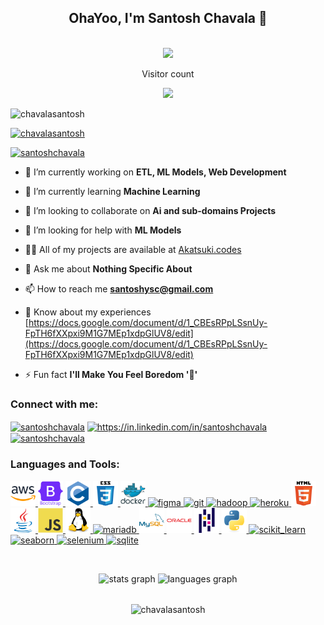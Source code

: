 <h2 align="center">OhaYoo, I'm Santosh Chavala 👋</h2>
<br clear="both">

<div align="center">
  <img src="https://c4.wallpaperflare.com/wallpaper/257/777/256/naruto-shippuuden-uzumaki-naruto-uchiha-sasuke-kurama-wallpaper-preview.jpg"  style="max-width: 100%;"/>
</div>
<p align="center" dir="auto"> 
  Visitor count<br>
 <div align="center">
  <img src="https://profile-counter.glitch.me/chavalasantosh/count.svg?"  style="max-width: 100%;"/>
</div>

</p>

<p align="left"> <img src="https://komarev.com/ghpvc/?username=chavalasantosh&label=Profile%20views&color=0e75b6&style=flat" alt="chavalasantosh" /> </p>

<p align="left"> <a href="https://github.com/ryo-ma/github-profile-trophy"><img src="https://github-profile-trophy.vercel.app/?username=chavalasantosh" alt="chavalasantosh" /></a> </p>

<p align="left"> <a href="https://twitter.com/santoshchavala" target="blank"><img src="https://img.shields.io/twitter/follow/santoshchavala?logo=twitter&style=for-the-badge" alt="santoshchavala" /></a> </p>

- 🔭 I’m currently working on **ETL, ML Models, Web Development**

- 🌱 I’m currently learning **Machine Learning**

- 👯 I’m looking to collaborate on **Ai and sub-domains Projects**

- 🤝 I’m looking for help with **ML Models**

- 👨‍💻 All of my projects are available at [Akatsuki.codes](Akatsuki.codes)

- 💬 Ask me about **Nothing Specific About**

- 📫 How to reach me **santoshysc@gmail.com**

- 📄 Know about my experiences [https://docs.google.com/document/d/1_CBEsRPpLSsnUy-FpTH6fXXpxi9M1G7MEp1xdpGlUV8/edit](https://docs.google.com/document/d/1_CBEsRPpLSsnUy-FpTH6fXXpxi9M1G7MEp1xdpGlUV8/edit)

- ⚡ Fun fact **I'll Make You Feel Boredom '🥱'**

<h3 align="left">Connect with me:</h3>
<p align="left">
<a href="https://twitter.com/santoshchavala" target="blank"><img align="center" src="https://raw.githubusercontent.com/rahuldkjain/github-profile-readme-generator/master/src/images/icons/Social/twitter.svg" alt="santoshchavala" height="30" width="40" /></a>
<a href="https://linkedin.com/in/https://in.linkedin.com/in/santoshchavala" target="blank"><img align="center" src="https://raw.githubusercontent.com/rahuldkjain/github-profile-readme-generator/master/src/images/icons/Social/linked-in-alt.svg" alt="https://in.linkedin.com/in/santoshchavala" height="30" width="40" /></a>
<a href="https://instagram.com/santoshchavala" target="blank"><img align="center" src="https://raw.githubusercontent.com/rahuldkjain/github-profile-readme-generator/master/src/images/icons/Social/instagram.svg" alt="santoshchavala" height="30" width="40" /></a>
</p>

<h3 align="left">Languages and Tools:</h3>
<p align="left"> <a href="https://aws.amazon.com" target="_blank" rel="noreferrer"> <img src="https://raw.githubusercontent.com/devicons/devicon/master/icons/amazonwebservices/amazonwebservices-original-wordmark.svg" alt="aws" width="40" height="40"/> </a> <a href="https://getbootstrap.com" target="_blank" rel="noreferrer"> <img src="https://raw.githubusercontent.com/devicons/devicon/master/icons/bootstrap/bootstrap-plain-wordmark.svg" alt="bootstrap" width="40" height="40"/> </a> <a href="https://www.cprogramming.com/" target="_blank" rel="noreferrer"> <img src="https://raw.githubusercontent.com/devicons/devicon/master/icons/c/c-original.svg" alt="c" width="40" height="40"/> </a> <a href="https://www.w3schools.com/css/" target="_blank" rel="noreferrer"> <img src="https://raw.githubusercontent.com/devicons/devicon/master/icons/css3/css3-original-wordmark.svg" alt="css3" width="40" height="40"/> </a> <a href="https://www.docker.com/" target="_blank" rel="noreferrer"> <img src="https://raw.githubusercontent.com/devicons/devicon/master/icons/docker/docker-original-wordmark.svg" alt="docker" width="40" height="40"/> </a> <a href="https://www.figma.com/" target="_blank" rel="noreferrer"> <img src="https://www.vectorlogo.zone/logos/figma/figma-icon.svg" alt="figma" width="40" height="40"/> </a> <a href="https://git-scm.com/" target="_blank" rel="noreferrer"> <img src="https://www.vectorlogo.zone/logos/git-scm/git-scm-icon.svg" alt="git" width="40" height="40"/> </a> <a href="https://hadoop.apache.org/" target="_blank" rel="noreferrer"> <img src="https://www.vectorlogo.zone/logos/apache_hadoop/apache_hadoop-icon.svg" alt="hadoop" width="40" height="40"/> </a> <a href="https://heroku.com" target="_blank" rel="noreferrer"> <img src="https://www.vectorlogo.zone/logos/heroku/heroku-icon.svg" alt="heroku" width="40" height="40"/> </a> <a href="https://www.w3.org/html/" target="_blank" rel="noreferrer"> <img src="https://raw.githubusercontent.com/devicons/devicon/master/icons/html5/html5-original-wordmark.svg" alt="html5" width="40" height="40"/> </a> <a href="https://www.java.com" target="_blank" rel="noreferrer"> <img src="https://raw.githubusercontent.com/devicons/devicon/master/icons/java/java-original.svg" alt="java" width="40" height="40"/> </a> <a href="https://developer.mozilla.org/en-US/docs/Web/JavaScript" target="_blank" rel="noreferrer"> <img src="https://raw.githubusercontent.com/devicons/devicon/master/icons/javascript/javascript-original.svg" alt="javascript" width="40" height="40"/> </a> <a href="https://www.linux.org/" target="_blank" rel="noreferrer"> <img src="https://raw.githubusercontent.com/devicons/devicon/master/icons/linux/linux-original.svg" alt="linux" width="40" height="40"/> </a> <a href="https://mariadb.org/" target="_blank" rel="noreferrer"> <img src="https://www.vectorlogo.zone/logos/mariadb/mariadb-icon.svg" alt="mariadb" width="40" height="40"/> </a> <a href="https://www.mysql.com/" target="_blank" rel="noreferrer"> <img src="https://raw.githubusercontent.com/devicons/devicon/master/icons/mysql/mysql-original-wordmark.svg" alt="mysql" width="40" height="40"/> </a> <a href="https://www.oracle.com/" target="_blank" rel="noreferrer"> <img src="https://raw.githubusercontent.com/devicons/devicon/master/icons/oracle/oracle-original.svg" alt="oracle" width="40" height="40"/> </a> <a href="https://pandas.pydata.org/" target="_blank" rel="noreferrer"> <img src="https://raw.githubusercontent.com/devicons/devicon/2ae2a900d2f041da66e950e4d48052658d850630/icons/pandas/pandas-original.svg" alt="pandas" width="40" height="40"/> </a> <a href="https://www.python.org" target="_blank" rel="noreferrer"> <img src="https://raw.githubusercontent.com/devicons/devicon/master/icons/python/python-original.svg" alt="python" width="40" height="40"/> </a> <a href="https://scikit-learn.org/" target="_blank" rel="noreferrer"> <img src="https://upload.wikimedia.org/wikipedia/commons/0/05/Scikit_learn_logo_small.svg" alt="scikit_learn" width="40" height="40"/> </a> <a href="https://seaborn.pydata.org/" target="_blank" rel="noreferrer"> <img src="https://seaborn.pydata.org/_images/logo-mark-lightbg.svg" alt="seaborn" width="40" height="40"/> </a> <a href="https://www.selenium.dev" target="_blank" rel="noreferrer"> <img src="https://raw.githubusercontent.com/detain/svg-logos/780f25886640cef088af994181646db2f6b1a3f8/svg/selenium-logo.svg" alt="selenium" width="40" height="40"/> </a> <a href="https://www.sqlite.org/" target="_blank" rel="noreferrer"> <img src="https://www.vectorlogo.zone/logos/sqlite/sqlite-icon.svg" alt="sqlite" width="40" height="40"/> </a> </p>
<br>
<p>
<div align="center">
  <img src="https://github-readme-stats.vercel.app/api?username=chavalasantosh&hide_title=false&hide_rank=false&show_icons=true&include_all_commits=true&count_private=true&disable_animations=false&theme=dracula&locale=en&hide_border=false&order=1" height="150" alt="stats graph"  />
  <img src="https://github-readme-stats.vercel.app/api/top-langs?username=chavalasantosh&locale=en&hide_title=false&layout=compact&card_width=320&langs_count=5&theme=dracula&hide_border=false&order=2" height="150" alt="languages graph"  />
</div>

<br>
<center>
<p>
  <img align="center" src="https://github-readme-streak-stats.herokuapp.com/?user=chavalasantosh&title_color=ffffff&icon_color=bb2acf&text_color=daf7dc&bg_color=151515" alt="chavalasantosh" style="max-width: 100%;">
</p>
</center>
